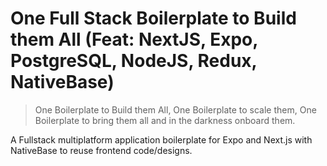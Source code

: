 # One Full Stack Boilerplate to Build them All (Feat: NextJS, Expo, PostgreSQL, NodeJS, Redux, NativeBase)

> One Boilerplate to Build them All, One Boilerplate to scale them, One Boilerplate to bring them all and in the darkness onboard them.

A Fullstack multiplatform application boilerplate for Expo and Next.js with NativeBase to reuse frontend code/designs.
